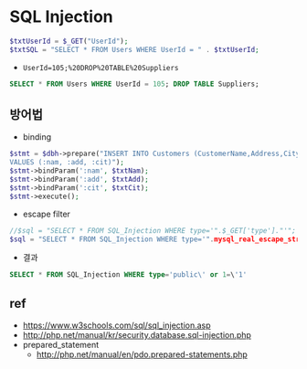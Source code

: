 # SQL Injection
```php
$txtUserId = $_GET("UserId");
$txtSQL = "SELECT * FROM Users WHERE UserId = " . $txtUserId;
```

- `UserId=105;%20DROP%20TABLE%20Suppliers`
```sql
SELECT * FROM Users WHERE UserId = 105; DROP TABLE Suppliers;
```

## 방어법
- binding
```php
$stmt = $dbh->prepare("INSERT INTO Customers (CustomerName,Address,City)
VALUES (:nam, :add, :cit)");
$stmt->bindParam(':nam', $txtNam);
$stmt->bindParam(':add', $txtAdd);
$stmt->bindParam(':cit', $txtCit);
$stmt->execute();
```

- escape filter
```php
//$sql = "SELECT * FROM SQL_Injection WHERE type='".$_GET['type']."'";
$sql = "SELECT * FROM SQL_Injection WHERE type='".mysql_real_escape_string($_GET['type'])."'";
```
  * 결과
```sql
SELECT * FROM SQL_Injection WHERE type='public\' or 1=\'1'
```

## ref
- https://www.w3schools.com/sql/sql_injection.asp
- http://php.net/manual/kr/security.database.sql-injection.php
- prepared_statement
  * http://php.net/manual/en/pdo.prepared-statements.php
